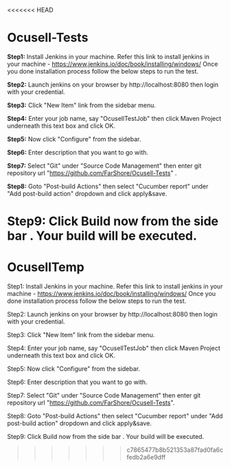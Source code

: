 <<<<<<< HEAD
# Ocusell-Tests
**Step1:** Install Jenkins in your machine. Refer this link to install jenkins in your machine - https://www.jenkins.io/doc/book/installing/windows/ 
Once you done installation process follow the below steps to run the test.

**Step2:** Launch jenkins on your browser by http://localhost:8080 then login with your credential.

**Step3:** Click "New Item" link from the sidebar menu.

**Step4:** Enter your job name, say "OcusellTestJob" then click Maven Project underneath this text box and click OK.

**Step5:** Now click "Configure" from the sidebar.

**Step6:** Enter description that you want to go with.

**Step7:** Select "Git" under "Source Code Management" then enter git repository url "https://github.com/FarShore/Ocusell-Tests" .

**Step8:** Goto "Post-build Actions" then select "Cucumber report" under "Add post-build action" dropdown and click apply&save.

**Step9:** Click Build now from the side bar . Your build will be executed.
=======
# OcusellTemp
Step1: Install Jenkins in your machine. Refer this link to install jenkins in your machine - https://www.jenkins.io/doc/book/installing/windows/ 
Once you done installation process follow the below steps to run the test.

Step2: Launch jenkins on your browser by http://localhost:8080 then login with your credential.

Step3: Click "New Item" link from the sidebar menu.

Step4: Enter your job name, say "OcusellTestJob" then click Maven Project underneath this text box and click OK.

Step5: Now click "Configure" from the sidebar.

Step6: Enter description that you want to go with.

Step7: Select "Git" under "Source Code Management" then enter git repository url "https://github.com/FarShore/Ocusell-Tests".

Step8: Goto "Post-build Actions" then select "Cucumber report" under "Add post-build action" dropdown and click apply&save.

Step9: Click Build now from the side bar . Your build will be executed.
>>>>>>> c7865477b8b521353a87fad0fa6cfedb2a6e9dff
